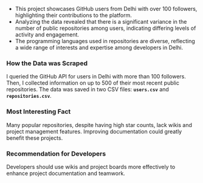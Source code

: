 * This project showcases GitHub users from Delhi with over 100 followers, highlighting their contributions to the platform.
* Analyzing the data revealed that there is a significant variance in the number of public repositories among users, indicating differing levels of activity and engagement.
* The programming languages used in repositories are diverse, reflecting a wide range of interests and expertise among developers in Delhi.

### How the Data was Scraped 
I queried the GitHub API for users in Delhi with more than 100 followers. Then, I collected information on up to 500 of their most recent public repositories. The data was saved in two CSV files: **`users.csv`** and  **`repositories.csv`**.

### Most Interesting Fact 
Many popular repositories, despite having high star counts, lack wikis and project management features. Improving documentation could greatly benefit these projects.

### Recommendation for Developers 
Developers should use wikis and project boards more effectively to enhance project documentation and teamwork.
